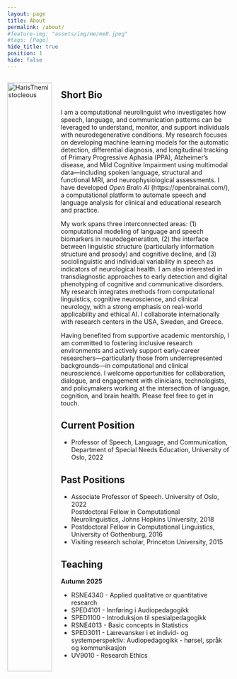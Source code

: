 ```yaml
---
layout: page
title: About
permalink: /about/
#feature-img: "assets/img/me/me8.jpeg"
#tags: [Page]
hide_title: true
position: 1
hide: false
---
```



<div style="display: flex;gap: 20px;">
<div style="width: 20%;">
<p></p>
<img style="width: 100%;float: right;" src="{{base.url}}/assets/img/me/haris2.png" alt=" HarisThemistocleous">
</div>
<div class="column" style="width: 78%;">
<h2>Short Bio</h2>
<p>I am a computational neurolinguist who investigates how speech, language, and communication patterns can be leveraged to understand, monitor, and support individuals with neurodegenerative conditions. My research focuses on developing machine learning models for the automatic detection, differential diagnosis, and longitudinal tracking of Primary Progressive Aphasia (PPA), Alzheimer’s disease, and Mild Cognitive Impairment using multimodal data—including spoken language, structural and functional MRI, and neurophysiological assessments. I have developed <em>Open Brain AI</em> (https://openbrainai.com/), a computational platform to automate speech and language analysis for clinical and educational research and practice.</p>

<p>My work spans three interconnected areas: (1) computational modeling of language and speech biomarkers in neurodegeneration, (2) the interface between linguistic structure (particularly information structure and prosody) and cognitive decline, and (3) sociolinguistic and individual variability in speech as indicators of neurological health. I am also interested in transdiagnostic approaches to early detection and digital phenotyping of cognitive and communicative disorders. My research integrates methods from computational linguistics, cognitive neuroscience, and clinical neurology, with a strong emphasis on real-world applicability and ethical AI. I collaborate internationally with research centers in the USA, Sweden, and Greece.</p>

<p>Having benefited from supportive academic mentorship, I am committed to fostering inclusive research environments and actively support early-career researchers—particularly those from underrepresented backgrounds—in computational and clinical neuroscience. I welcome opportunities for collaboration, dialogue, and engagement with clinicians, technologists, and policymakers working at the intersection of language, cognition, and brain health. Please feel free to get in touch.</p>


<h2>Current Position</h2>
<ul>
<li>Professor of Speech, Language, and Communication, Department of Special Needs Education, University of Oslo, 2022</li>
</ul>
<h2>Past Positions</h2>
<ul>
<li>Associate Professor of Speech. University of Oslo, 2022<br>
Postdoctoral Fellow in Computational Neurolinguistics, Johns Hopkins University, 2018</li>
<li>Postdoctoral Fellow in Computational Linguistics, University of Gothenburg, 2016</li>
<li>Visiting research scholar, Princeton University, 2015</li>
</ul>
<h2>Teaching</h2>
<p><strong>Autumn 2025</strong></p>
<ul>
<li>RSNE4340 - Applied qualitative or quantitative research</li>
<li>SPED4101 - Innføring i Audiopedagogikk</li>
<li>SPED1100 - Introduksjon til spesialpedagogikk</li>
<li>RSNE4013 - Basic concepts in Statistics</li>
<li>SPED3011 - Lærevansker i et individ- og systemperspektiv: Audiopedagogikk - hørsel, språk og kommunikasjon</li>
<li>UV9010 - Research Ethics</li>
</ul>
 
